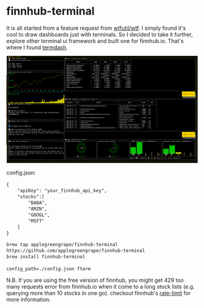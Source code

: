 # finnhub-terminal

It is all started from a feature request from [wtfutil/wtf](https://github.com/wtfutil/wtf/issues/930). I simply found it's cool to draw dashboards just with terminals. So I decided to take it further, explore other terminal ui framework and built one for finnhub.io. That's where I found [termdash](https://github.com/mum4k/termdash).

![example view](./_img/pic1.png)

config.json:
```
{
    "apiKey": "your_finnhub_api_key",
    "stocks":[
        "BABA",
        "AMZN",
        "GOOGL",
        "MSFT"
    ]
}
```

```
brew tap applegreengrape/finnhub-terminal https://github.com/applegreengrape/finnhub-terminal
brew install finnhub-terminal

config_path=./config.json fterm
```
N.B. If you are using the free version of finnhub, you might get 429 too many requests error from finnhub.io when it come to a long stock lists (e.g. querying more than 10 stocks in one go).
checkout finnhub's [rate-limit](https://finnhub.io/docs/api#rate-limit) for more information.